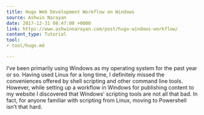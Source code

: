 ```yaml
---
title: Hugo Web Development Workflow on Windows
source: Ashwin Narayan
date: 2017-12-31 08:47:00 +0000
link: https://www.ashwinnarayan.com/post/hugo-windows-workflow/
content_type: Tutorial
tool:
- tool/hugo.md

---
```

I’ve been primarily using Windows as my operating system for the past year or so. Having used Linux for a long time, I definitely missed the conveniences offered by shell scripting and other command line tools. However, while setting up a workflow in Windows for publishing content to my website I discovered that Windows’ scripting tools are not all that bad. In fact, for anyone familiar with scripting from Linux, moving to Powershell isn’t that hard.





